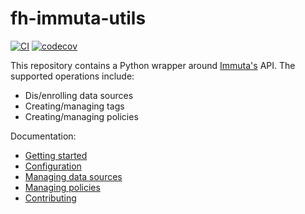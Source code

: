 fh-immuta-utils
============
[![CI](https://github.com/flatironhealth/fh-immuta-utils/actions/workflows/ci.yml/badge.svg)](https://github.com/flatironhealth/fh-immuta-utils/actions/workflows/ci.yml)
[![codecov](https://codecov.io/gh/flatironhealth/fh-immuta-utils/branch/master/graph/badge.svg?token=FH17ND8LQP)](https://codecov.io/gh/flatironhealth/fh-immuta-utils)

This repository contains a Python wrapper around [Immuta's](https://www.immuta.com) API.
The supported operations include:

* Dis/enrolling data sources
* Creating/managing tags
* Creating/managing policies

Documentation:

* [Getting started](doc/getting_started.md)
* [Configuration](doc/managing_configs.md)
* [Managing data sources](doc/managing_data_sources.md)
* [Managing policies](doc/managing_policies.md)
* [Contributing](CONTRIBUTING.md)
